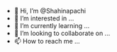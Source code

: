 - 👋 Hi, I’m @Shahinapachi
- 👀 I’m interested in ...
- 🌱 I’m currently learning ...
- 💞️ I’m looking to collaborate on ...
- 📫 How to reach me ...

<!---
Shahinapachi/Shahinapachi is a ✨ special ✨ repository because its `README.md` (this file) appears on your GitHub profile.
You can click the Preview link to take a look at your changes.
--->
